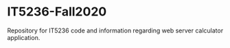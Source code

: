 # IT5236-Fall2020
Repository for IT5236 code and information regarding web server calculator application.
